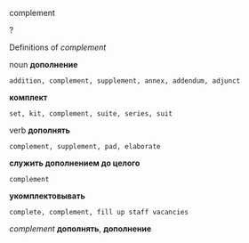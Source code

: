 complement

?


Definitions of _complement_

noun
**дополнение**

    addition, complement, supplement, annex, addendum, adjunct
**комплект**

    set, kit, complement, suite, series, suit

verb
**дополнять**

    complement, supplement, pad, elaborate
**служить дополнением до целого**

    complement
**укомплектовывать**

    complete, complement, fill up staff vacancies

_complement_
**дополнять**, **дополнение**